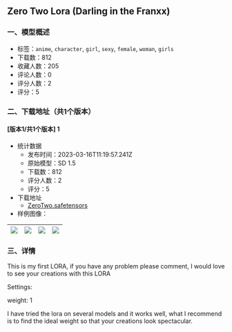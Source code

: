 ## Zero Two Lora (Darling in the Franxx)
### 一、模型概述

- 标签：`anime`, `character`, `girl`, `sexy`, `female`, `woman`, `girls`
- 下载数：812
- 收藏人数：205
- 评论人数：0
- 评分人数：2
- 评分：5

### 二、下载地址（共1个版本）

#### [版本1/共1个版本] 1

- 统计数据
  - 发布时间：2023-03-16T11:19:57.241Z
  - 原始模型：SD 1.5
  - 下载数：812
  - 评分人数：2
  - 评分：5
- 下载地址
  - [ZeroTwo.safetensors](https://civitai.com/api/download/models/23858)
- 样例图像：

| <img src="https://image.civitai.com/xG1nkqKTMzGDvpLrqFT7WA/fd3e6362-3f45-4777-039f-6065a1cefb00/width=450/259211.jpeg" /> | <img src="https://image.civitai.com/xG1nkqKTMzGDvpLrqFT7WA/f052e10a-24b0-46eb-742b-3dc04740c800/width=450/259216.jpeg" /> | <img src="https://image.civitai.com/xG1nkqKTMzGDvpLrqFT7WA/5690e811-e80b-4f08-d7d4-e0c2c1370700/width=450/259215.jpeg" /> | <img src="https://image.civitai.com/xG1nkqKTMzGDvpLrqFT7WA/943073dd-683a-4e9b-aa99-3dd1ebb72200/width=450/259214.jpeg" /> |
| ---- | ---- | ---- | ---- |


### 三、详情
<p>This is my first LORA, if you have any problem please comment, I would love to see your creations with this LORA</p><p>Settings:</p><p>weight: 1</p><p></p><p>I have tried the lora on several models and it works well, what I recommend is to find the ideal weight so that your creations look spectacular.</p>